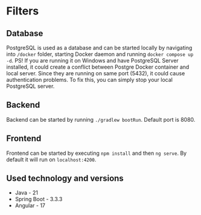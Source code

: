 # Filters

## Database
PostgreSQL is used as a database and can be started locally by navigating into `/docker` folder, starting Docker daemon and running `docker compose up -d`.
PS! If you are running it on Windows and have PostgreSQL Server installed, it could create a conflict between Postgre Docker container and local server.
Since they are running on same port (5432), it could cause authentication problems.
To fix this, you can simply stop your local PostgreSQL server.

## Backend
Backend can be started by running `./gradlew bootRun`. Default port is 8080.

## Frontend
Frontend can be started by executing `npm install` and then `ng serve`. By default it will run on `localhost:4200`.

## Used technology and versions
* Java - 21 <br />
* Spring Boot - 3.3.3 <br />
* Angular - 17 <br />
